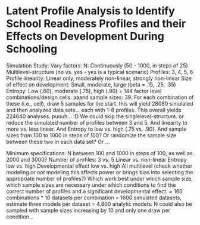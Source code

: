 # Latent Profile Analysis to Identify School Readiness Profiles and their Effects on Development During Schooling

Simulation Study:
Vary factors:
N: Continuously (50 - 1000, in steps of 25)
Multilevel-structure (no vs. yes - yes is a typical scenario)
Profiles: 3, 4, 5, 6
Profile linearity: Linear only, moderately non-linear, strongly non-linear
Size of effect on development:
Small, moderate, large (beta = .15, .25, .35)
Entropy:
Low (.60), moderate (.75), high (.90)
= 144 factor level combinations/design cells.
aaand sample sizes: 39. For each combination of these (i.e., cell), draw 5 samples for the start.
this will yield 28080 simulated and then analyzed data sets...
each with 1-8 profiles. This overall yields 224640 analyses. puuuh... :D
We could skip the singlelevel-structure. or reduce the simulated number of profiles between 3 and 5. And linearity to more vs. less linear. And Entropy to low vs. high (.75 vs. .90). And sample sizes from 100 to 1000 in steps of 100? Or randomize the sample size between these two in each data set? Or ...

Minimum specifications:
N between 100 and 1000 in steps of 100, as well as 2000 and 3000?
Number of profiles: 3 vs. 5
Linear vs. non-linear
Entropy low vs. high
Developmental effect low vs. high
All multilevel (check whether modeling or not modeling this affects power or brings bias into selecting the appropriate number of profiles?)
Which work best under which sample size, which sample sizes are necessary under which conditions to find the correct number of profiles and a significant developmental effect.
= 160 combinations * 10 datasets per combination = 1600 simulated datasets, estimate three models per dataset = 4,800 analytic models.
N could also be sampled with sample sizes increasing by 10 and only one draw per condition...

